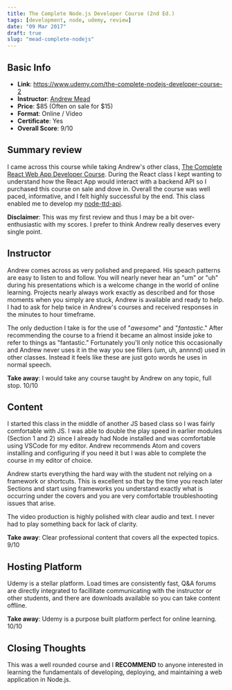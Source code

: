 ```yaml
---
title: The Complete Node.js Developer Course (2nd Ed.)
tags: [development, node, udemy, review]
date: "09 Mar 2017"
draft: true
slug: "mead-complete-nodejs"
---
```


## Basic Info

+ **Link**: https://www.udemy.com/the-complete-nodejs-developer-course-2
+ **Instructor**: [Andrew Mead](http://www.mead.io/)
+ **Price**: $85 (Often on sale for $15)
+ **Format**: Online / Video
+ **Certificate**: Yes
+ **Overall Score**: 9/10

## Summary review

I came across this course while taking Andrew's other class, 
[The Complete React Web App Developer Course](https://www.udemy.com/the-complete-react-web-app-developer-course/). 
During the React class I kept wanting to understand how the React App would interact with a backend API so I purchased
this course on sale and dove in. Overall the course was well paced, informative, and I felt highly successful by the 
end. This class enabled me to develop my [node-ttd-api](https://github.com/brooksgarrett/node-ttd-api). 

**Disclaimer**: This was my first review and thus I may be a bit over-enthusiastic with my scores. I prefer to think
Andrew really deserves every single point.

## Instructor

Andrew comes across as very polished and prepared. His speach patterns are easy to listen to and follow. You will nearly
never hear an "um" or "uh" during his presentations which is a welcome change in the world of online learning. Projects
nearly always work exactly as described and for those moments when you simply are stuck, Andrew is 
available and ready to help. I had to ask for help twice in Andrew's courses and received responses in the minutes to 
hour timeframe. 

The only deduction I take is for the use of "*awesome*" and "*fantastic*." After recommending the course to a friend it 
became an almost inside joke to refer to things as "fantastic." Fortunately you'll only notice this occasionally and 
Andrew never uses it in the way you see fillers (um, uh, annnnd) used in other classes. Instead it feels like these are
just goto words he uses in normal speech. 

**Take away**: I would take any course taught by Andrew on any topic, full stop. 10/10

## Content

I started this class in the middle of another JS based class so I was fairly comfortable with JS. I was able to double
the play speed in earlier modules (Section 1 and 2) since I already had Node installed and was comfortable using VSCode
for my editor. Andrew recommends Atom and covers installing and configuring if you need it but I was able to complete 
the course in my editor of choice.

Andrew starts everything the hard way with the student not relying on a framework or shortcuts. This is excellent so that 
by the time you reach later Sections and start using frameworks you understand exactly what is occurring under the 
covers and you are very comfortable troubleshooting issues that arise. 

The video production is highly polished with clear audio and text. I never had to play something back for lack of 
clarity.

**Take away**: Clear professional content that covers all the expected topics. 9/10

## Hosting Platform

Udemy is a stellar platform. Load times are consistently fast, Q&A forums are directly integrated to facillitate 
communicating with the instructor or other students, and there are downloads available so you can take content offline.

**Take away**: Udemy is a purpose built platform perfect for online learning. 10/10

## Closing Thoughts

This was a well rounded course and I **RECOMMEND** to anyone interested in learning the fundamentals of developing, 
deploying, and maintaining a web application in Node.js.
